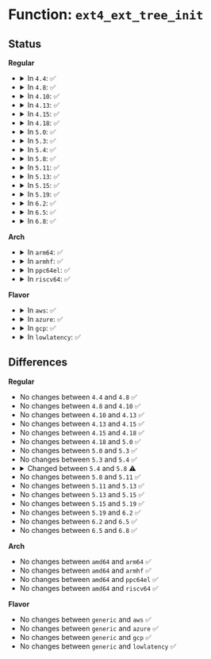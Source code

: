 # Function: <code>ext4_ext_tree_init</code>

## Status
<b>Regular</b>
<ul>
<li>
<details>
<summary>In <code>4.4</code>: ✅</summary>

```c
int ext4_ext_tree_init(handle_t *handle, struct inode *inode);
```

**Collision:** Unique Global

**Inline:** No

**Transformation:** False

**Instances:**

```
In fs/ext4/extents.c (ffffffff812c3dd0)
Location: fs/ext4/extents.c:846
Inline: False
Direct callers:
  - fs/ext4/ialloc.c:__ext4_new_inode
  - fs/ext4/ioctl.c:ext4_ioctl
  - fs/ext4/migrate.c:ext4_ext_migrate
  - fs/ext4/migrate.c:ext4_ext_migrate
  - fs/ext4/inline.c:ext4_destroy_inline_data_nolock
```
**Symbols:**

```
ffffffff812c3dd0-ffffffff812c3e0e: ext4_ext_tree_init (STB_GLOBAL)
```
</details>
</li>
<li>
<details>
<summary>In <code>4.8</code>: ✅</summary>

```c
int ext4_ext_tree_init(handle_t *handle, struct inode *inode);
```

**Collision:** Unique Global

**Inline:** No

**Transformation:** False

**Instances:**

```
In fs/ext4/extents.c (ffffffff812f37b0)
Location: fs/ext4/extents.c:859
Inline: False
Direct callers:
  - fs/ext4/ialloc.c:__ext4_new_inode
  - fs/ext4/ioctl.c:ext4_ioctl
  - fs/ext4/migrate.c:ext4_ext_migrate
  - fs/ext4/migrate.c:ext4_ext_migrate
  - fs/ext4/inline.c:ext4_destroy_inline_data_nolock
```
**Symbols:**

```
ffffffff812f37b0-ffffffff812f37ee: ext4_ext_tree_init (STB_GLOBAL)
```
</details>
</li>
<li>
<details>
<summary>In <code>4.10</code>: ✅</summary>

```c
int ext4_ext_tree_init(handle_t *handle, struct inode *inode);
```

**Collision:** Unique Global

**Inline:** No

**Transformation:** False

**Instances:**

```
In fs/ext4/extents.c (ffffffff81309760)
Location: fs/ext4/extents.c:859
Inline: False
Direct callers:
  - fs/ext4/ialloc.c:__ext4_new_inode
  - fs/ext4/ioctl.c:ext4_ioctl
  - fs/ext4/migrate.c:ext4_ext_migrate
  - fs/ext4/migrate.c:ext4_ext_migrate
  - fs/ext4/inline.c:ext4_destroy_inline_data_nolock
```
**Symbols:**

```
ffffffff81309760-ffffffff8130979e: ext4_ext_tree_init (STB_GLOBAL)
```
</details>
</li>
<li>
<details>
<summary>In <code>4.13</code>: ✅</summary>

```c
int ext4_ext_tree_init(handle_t *handle, struct inode *inode);
```

**Collision:** Unique Global

**Inline:** No

**Transformation:** False

**Instances:**

```
In fs/ext4/extents.c (ffffffff812e7e90)
Location: fs/ext4/extents.c:859
Inline: False
Direct callers:
  - fs/ext4/ialloc.c:__ext4_new_inode
  - fs/ext4/inline.c:ext4_destroy_inline_data_nolock
  - fs/ext4/ioctl.c:ext4_ioctl
  - fs/ext4/migrate.c:ext4_ext_migrate
  - fs/ext4/migrate.c:ext4_ext_migrate
```
**Symbols:**

```
ffffffff812e7e90-ffffffff812e7ece: ext4_ext_tree_init (STB_GLOBAL)
```
</details>
</li>
<li>
<details>
<summary>In <code>4.15</code>: ✅</summary>

```c
int ext4_ext_tree_init(handle_t *handle, struct inode *inode);
```

**Collision:** Unique Global

**Inline:** No

**Transformation:** False

**Instances:**

```
In fs/ext4/extents.c (ffffffff8130c930)
Location: fs/ext4/extents.c:859
Inline: False
Direct callers:
  - fs/ext4/ialloc.c:__ext4_new_inode
  - fs/ext4/inline.c:ext4_destroy_inline_data_nolock
  - fs/ext4/ioctl.c:ext4_ioctl
  - fs/ext4/migrate.c:ext4_ext_migrate
  - fs/ext4/migrate.c:ext4_ext_migrate
```
**Symbols:**

```
ffffffff8130c930-ffffffff8130c96e: ext4_ext_tree_init (STB_GLOBAL)
```
</details>
</li>
<li>
<details>
<summary>In <code>4.18</code>: ✅</summary>

```c
int ext4_ext_tree_init(handle_t *handle, struct inode *inode);
```

**Collision:** Unique Global

**Inline:** No

**Transformation:** False

**Instances:**

```
In fs/ext4/extents.c (ffffffff8133bae0)
Location: fs/ext4/extents.c:847
Inline: False
Direct callers:
  - fs/ext4/ialloc.c:__ext4_new_inode
  - fs/ext4/inline.c:ext4_destroy_inline_data_nolock
  - fs/ext4/ioctl.c:ext4_ioctl
  - fs/ext4/migrate.c:ext4_ext_migrate
  - fs/ext4/migrate.c:ext4_ext_migrate
```
**Symbols:**

```
ffffffff8133bae0-ffffffff8133bb1e: ext4_ext_tree_init (STB_GLOBAL)
```
</details>
</li>
<li>
<details>
<summary>In <code>5.0</code>: ✅</summary>

```c
int ext4_ext_tree_init(handle_t *handle, struct inode *inode);
```

**Collision:** Unique Global

**Inline:** No

**Transformation:** False

**Instances:**

```
In fs/ext4/extents.c (ffffffff81353190)
Location: fs/ext4/extents.c:847
Inline: False
Direct callers:
  - fs/ext4/ialloc.c:__ext4_new_inode
  - fs/ext4/inline.c:ext4_destroy_inline_data_nolock
  - fs/ext4/ioctl.c:ext4_ioctl
  - fs/ext4/migrate.c:ext4_ext_migrate
  - fs/ext4/migrate.c:ext4_ext_migrate
```
**Symbols:**

```
ffffffff81353190-ffffffff813531ce: ext4_ext_tree_init (STB_GLOBAL)
```
</details>
</li>
<li>
<details>
<summary>In <code>5.3</code>: ✅</summary>

```c
int ext4_ext_tree_init(handle_t *handle, struct inode *inode);
```

**Collision:** Unique Global

**Inline:** No

**Transformation:** False

**Instances:**

```
In fs/ext4/extents.c (ffffffff8137c550)
Location: fs/ext4/extents.c:851
Inline: False
Direct callers:
  - fs/ext4/ialloc.c:__ext4_new_inode
  - fs/ext4/inline.c:ext4_destroy_inline_data_nolock
  - fs/ext4/ioctl.c:swap_inode_boot_loader
  - fs/ext4/migrate.c:ext4_ext_migrate
  - fs/ext4/migrate.c:ext4_ext_migrate
```
**Symbols:**

```
ffffffff8137c550-ffffffff8137c58e: ext4_ext_tree_init (STB_GLOBAL)
```
</details>
</li>
<li>
<details>
<summary>In <code>5.4</code>: ✅</summary>

```c
int ext4_ext_tree_init(handle_t *handle, struct inode *inode);
```

**Collision:** Unique Global

**Inline:** No

**Transformation:** False

**Instances:**

```
In fs/ext4/extents.c (ffffffff81394c50)
Location: fs/ext4/extents.c:851
Inline: False
Direct callers:
  - fs/ext4/ialloc.c:__ext4_new_inode
  - fs/ext4/inline.c:ext4_destroy_inline_data_nolock
  - fs/ext4/ioctl.c:swap_inode_boot_loader
  - fs/ext4/migrate.c:ext4_ext_migrate
  - fs/ext4/migrate.c:ext4_ext_migrate
```
**Symbols:**

```
ffffffff81394c50-ffffffff81394c8e: ext4_ext_tree_init (STB_GLOBAL)
```
</details>
</li>
<li>
<details>
<summary>In <code>5.8</code>: ✅</summary>

```c
void ext4_ext_tree_init(handle_t *handle, struct inode *inode);
```

**Collision:** Unique Global

**Inline:** No

**Transformation:** False

**Instances:**

```
In fs/ext4/extents.c (ffffffff813e0b60)
Location: fs/ext4/extents.c:821
Inline: False
Direct callers:
  - fs/ext4/ialloc.c:__ext4_new_inode
  - fs/ext4/inline.c:ext4_destroy_inline_data_nolock
  - fs/ext4/ioctl.c:swap_inode_boot_loader
  - fs/ext4/migrate.c:ext4_ext_migrate
  - fs/ext4/migrate.c:ext4_ext_migrate
```
**Symbols:**

```
ffffffff813e0b60-ffffffff813e0ba8: ext4_ext_tree_init (STB_GLOBAL)
```
</details>
</li>
<li>
<details>
<summary>In <code>5.11</code>: ✅</summary>

```c
void ext4_ext_tree_init(handle_t *handle, struct inode *inode);
```

**Collision:** Unique Global

**Inline:** No

**Transformation:** False

**Instances:**

```
In fs/ext4/extents.c (ffffffff813f23f0)
Location: fs/ext4/extents.c:819
Inline: False
Direct callers:
  - fs/ext4/ialloc.c:__ext4_new_inode
  - fs/ext4/inline.c:ext4_destroy_inline_data_nolock
  - fs/ext4/ioctl.c:swap_inode_boot_loader
  - fs/ext4/migrate.c:ext4_ext_migrate
  - fs/ext4/migrate.c:ext4_ext_migrate
```
**Symbols:**

```
ffffffff813f23f0-ffffffff813f2438: ext4_ext_tree_init (STB_GLOBAL)
```
</details>
</li>
<li>
<details>
<summary>In <code>5.13</code>: ✅</summary>

```c
void ext4_ext_tree_init(handle_t *handle, struct inode *inode);
```

**Collision:** Unique Global

**Inline:** No

**Transformation:** False

**Instances:**

```
In fs/ext4/extents.c (ffffffff813f8870)
Location: fs/ext4/extents.c:819
Inline: False
Direct callers:
  - fs/ext4/ialloc.c:__ext4_new_inode
  - fs/ext4/inline.c:ext4_destroy_inline_data_nolock
  - fs/ext4/ioctl.c:swap_inode_boot_loader
  - fs/ext4/migrate.c:ext4_ext_migrate
  - fs/ext4/migrate.c:ext4_ext_migrate
```
**Symbols:**

```
ffffffff813f8870-ffffffff813f88c2: ext4_ext_tree_init (STB_GLOBAL)
```
</details>
</li>
<li>
<details>
<summary>In <code>5.15</code>: ✅</summary>

```c
void ext4_ext_tree_init(handle_t *handle, struct inode *inode);
```

**Collision:** Unique Global

**Inline:** No

**Transformation:** False

**Instances:**

```
In fs/ext4/extents.c (ffffffff8144ad00)
Location: fs/ext4/extents.c:858
Inline: False
Direct callers:
  - fs/ext4/ialloc.c:__ext4_new_inode
  - fs/ext4/inline.c:ext4_destroy_inline_data_nolock
  - fs/ext4/ioctl.c:swap_inode_boot_loader
  - fs/ext4/migrate.c:ext4_ext_migrate
  - fs/ext4/migrate.c:ext4_ext_migrate
```
**Symbols:**

```
ffffffff8144ad00-ffffffff8144ad52: ext4_ext_tree_init (STB_GLOBAL)
```
</details>
</li>
<li>
<details>
<summary>In <code>5.19</code>: ✅</summary>

```c
void ext4_ext_tree_init(handle_t *handle, struct inode *inode);
```

**Collision:** Unique Global

**Inline:** No

**Transformation:** False

**Instances:**

```
In fs/ext4/extents.c (ffffffff814c7520)
Location: fs/ext4/extents.c:860
Inline: False
Direct callers:
  - fs/ext4/ialloc.c:__ext4_new_inode
  - fs/ext4/inline.c:ext4_destroy_inline_data_nolock
  - fs/ext4/ioctl.c:swap_inode_boot_loader
  - fs/ext4/migrate.c:ext4_ext_migrate
  - fs/ext4/migrate.c:ext4_ext_migrate
```
**Symbols:**

```
ffffffff814c7520-ffffffff814c7583: ext4_ext_tree_init (STB_GLOBAL)
```
</details>
</li>
<li>
<details>
<summary>In <code>6.2</code>: ✅</summary>

```c
void ext4_ext_tree_init(handle_t *handle, struct inode *inode);
```

**Collision:** Unique Global

**Inline:** No

**Transformation:** False

**Instances:**

```
In fs/ext4/extents.c (ffffffff8155fb00)
Location: fs/ext4/extents.c:869
Inline: False
Direct callers:
  - fs/ext4/ialloc.c:__ext4_new_inode
  - fs/ext4/inline.c:ext4_destroy_inline_data_nolock
  - fs/ext4/ioctl.c:swap_inode_boot_loader
  - fs/ext4/migrate.c:ext4_ext_migrate
  - fs/ext4/migrate.c:ext4_ext_migrate
```
**Symbols:**

```
ffffffff8155fb00-ffffffff8155fb63: ext4_ext_tree_init (STB_GLOBAL)
```
</details>
</li>
<li>
<details>
<summary>In <code>6.5</code>: ✅</summary>

```c
void ext4_ext_tree_init(handle_t *handle, struct inode *inode);
```

**Collision:** Unique Global

**Inline:** No

**Transformation:** False

**Instances:**

```
In fs/ext4/extents.c (ffffffff81597880)
Location: fs/ext4/extents.c:869
Inline: False
Direct callers:
  - fs/ext4/ialloc.c:__ext4_new_inode
  - fs/ext4/inline.c:ext4_destroy_inline_data_nolock
  - fs/ext4/ioctl.c:swap_inode_boot_loader
  - fs/ext4/migrate.c:ext4_ext_migrate
  - fs/ext4/migrate.c:ext4_ext_migrate
```
**Symbols:**

```
ffffffff81597880-ffffffff815978e3: ext4_ext_tree_init (STB_GLOBAL)
```
</details>
</li>
<li>
<details>
<summary>In <code>6.8</code>: ✅</summary>

```c
void ext4_ext_tree_init(handle_t *handle, struct inode *inode);
```

**Collision:** Unique Global

**Inline:** No

**Transformation:** False

**Instances:**

```
In fs/ext4/extents.c (ffffffff815d0530)
Location: fs/ext4/extents.c:869
Inline: False
Direct callers:
  - fs/ext4/ialloc.c:__ext4_new_inode
  - fs/ext4/inline.c:ext4_destroy_inline_data_nolock
  - fs/ext4/ioctl.c:swap_inode_boot_loader
  - fs/ext4/migrate.c:ext4_ext_migrate
  - fs/ext4/migrate.c:ext4_ext_migrate
```
**Symbols:**

```
ffffffff815d0530-ffffffff815d0593: ext4_ext_tree_init (STB_GLOBAL)
```
</details>
</li>
</ul>
<b>Arch</b>
<ul>
<li>
<details>
<summary>In <code>arm64</code>: ✅</summary>

```c
int ext4_ext_tree_init(handle_t *handle, struct inode *inode);
```

**Collision:** Unique Global

**Inline:** No

**Transformation:** False

**Instances:**

```
In fs/ext4/extents.c (ffff800010467970)
Location: fs/ext4/extents.c:851
Inline: False
Direct callers:
  - fs/ext4/ialloc.c:__ext4_new_inode
  - fs/ext4/inline.c:ext4_destroy_inline_data_nolock
  - fs/ext4/ioctl.c:swap_inode_boot_loader
  - fs/ext4/migrate.c:ext4_ext_migrate
  - fs/ext4/migrate.c:ext4_ext_migrate
```
**Symbols:**

```
ffff800010467970-ffff8000104679c0: ext4_ext_tree_init (STB_GLOBAL)
```
</details>
</li>
<li>
<details>
<summary>In <code>armhf</code>: ✅</summary>

```c
int ext4_ext_tree_init(handle_t *handle, struct inode *inode);
```

**Collision:** Unique Global

**Inline:** No

**Transformation:** False

**Instances:**

```
In fs/ext4/extents.c (c0628660)
Location: fs/ext4/extents.c:851
Inline: False
Direct callers:
  - fs/ext4/ialloc.c:__ext4_new_inode
  - fs/ext4/inline.c:ext4_destroy_inline_data_nolock
  - fs/ext4/ioctl.c:swap_inode_boot_loader
  - fs/ext4/migrate.c:ext4_ext_migrate
  - fs/ext4/migrate.c:ext4_ext_migrate
```
**Symbols:**

```
c0628660-c06286a0: ext4_ext_tree_init (STB_GLOBAL)
```
</details>
</li>
<li>
<details>
<summary>In <code>ppc64el</code>: ✅</summary>

```c
int ext4_ext_tree_init(handle_t *handle, struct inode *inode);
```

**Collision:** Unique Global

**Inline:** No

**Transformation:** False

**Instances:**

```
In fs/ext4/extents.c (c000000000585ea0)
Location: fs/ext4/extents.c:851
Inline: False
Direct callers:
  - fs/ext4/ialloc.c:__ext4_new_inode
  - fs/ext4/inline.c:ext4_destroy_inline_data_nolock
  - fs/ext4/ioctl.c:swap_inode_boot_loader
  - fs/ext4/migrate.c:ext4_ext_migrate
  - fs/ext4/migrate.c:ext4_ext_migrate
```
**Symbols:**

```
c000000000585ea0-c000000000585ef4: ext4_ext_tree_init (STB_GLOBAL)
```
</details>
</li>
<li>
<details>
<summary>In <code>riscv64</code>: ✅</summary>

```c
int ext4_ext_tree_init(handle_t *handle, struct inode *inode);
```

**Collision:** Unique Global

**Inline:** No

**Transformation:** False

**Instances:**

```
In fs/ext4/extents.c (ffffffe0002f57a0)
Location: fs/ext4/extents.c:851
Inline: False
Direct callers:
  - fs/ext4/ialloc.c:__ext4_new_inode
  - fs/ext4/inline.c:ext4_destroy_inline_data_nolock
  - fs/ext4/ioctl.c:swap_inode_boot_loader
  - fs/ext4/migrate.c:ext4_ext_migrate
  - fs/ext4/migrate.c:ext4_ext_migrate
```
**Symbols:**

```
ffffffe0002f57a0-ffffffe0002f57ec: ext4_ext_tree_init (STB_GLOBAL)
```
</details>
</li>
</ul>
<b>Flavor</b>
<ul>
<li>
<details>
<summary>In <code>aws</code>: ✅</summary>

```c
int ext4_ext_tree_init(handle_t *handle, struct inode *inode);
```

**Collision:** Unique Global

**Inline:** No

**Transformation:** False

**Instances:**

```
In fs/ext4/extents.c (ffffffff8138d230)
Location: fs/ext4/extents.c:851
Inline: False
Direct callers:
  - fs/ext4/ialloc.c:__ext4_new_inode
  - fs/ext4/inline.c:ext4_destroy_inline_data_nolock
  - fs/ext4/ioctl.c:swap_inode_boot_loader
  - fs/ext4/migrate.c:ext4_ext_migrate
  - fs/ext4/migrate.c:ext4_ext_migrate
```
**Symbols:**

```
ffffffff8138d230-ffffffff8138d26e: ext4_ext_tree_init (STB_GLOBAL)
```
</details>
</li>
<li>
<details>
<summary>In <code>azure</code>: ✅</summary>

```c
int ext4_ext_tree_init(handle_t *handle, struct inode *inode);
```

**Collision:** Unique Global

**Inline:** No

**Transformation:** False

**Instances:**

```
In fs/ext4/extents.c (ffffffff8137dcc0)
Location: fs/ext4/extents.c:851
Inline: False
Direct callers:
  - fs/ext4/ialloc.c:__ext4_new_inode
  - fs/ext4/inline.c:ext4_destroy_inline_data_nolock
  - fs/ext4/ioctl.c:swap_inode_boot_loader
  - fs/ext4/migrate.c:ext4_ext_migrate
  - fs/ext4/migrate.c:ext4_ext_migrate
```
**Symbols:**

```
ffffffff8137dcc0-ffffffff8137dcfe: ext4_ext_tree_init (STB_GLOBAL)
```
</details>
</li>
<li>
<details>
<summary>In <code>gcp</code>: ✅</summary>

```c
int ext4_ext_tree_init(handle_t *handle, struct inode *inode);
```

**Collision:** Unique Global

**Inline:** No

**Transformation:** False

**Instances:**

```
In fs/ext4/extents.c (ffffffff8138ab90)
Location: fs/ext4/extents.c:851
Inline: False
Direct callers:
  - fs/ext4/ialloc.c:__ext4_new_inode
  - fs/ext4/inline.c:ext4_destroy_inline_data_nolock
  - fs/ext4/ioctl.c:swap_inode_boot_loader
  - fs/ext4/migrate.c:ext4_ext_migrate
  - fs/ext4/migrate.c:ext4_ext_migrate
```
**Symbols:**

```
ffffffff8138ab90-ffffffff8138abce: ext4_ext_tree_init (STB_GLOBAL)
```
</details>
</li>
<li>
<details>
<summary>In <code>lowlatency</code>: ✅</summary>

```c
int ext4_ext_tree_init(handle_t *handle, struct inode *inode);
```

**Collision:** Unique Global

**Inline:** No

**Transformation:** False

**Instances:**

```
In fs/ext4/extents.c (ffffffff8139e8d0)
Location: fs/ext4/extents.c:851
Inline: False
Direct callers:
  - fs/ext4/ialloc.c:__ext4_new_inode
  - fs/ext4/inline.c:ext4_destroy_inline_data_nolock
  - fs/ext4/ioctl.c:swap_inode_boot_loader
  - fs/ext4/migrate.c:ext4_ext_migrate
  - fs/ext4/migrate.c:ext4_ext_migrate
```
**Symbols:**

```
ffffffff8139e8d0-ffffffff8139e90e: ext4_ext_tree_init (STB_GLOBAL)
```
</details>
</li>
</ul>

## Differences
<b>Regular</b>
<ul>
<li>
No changes between <code>4.4</code> and <code>4.8</code> ✅
</li>
<li>
No changes between <code>4.8</code> and <code>4.10</code> ✅
</li>
<li>
No changes between <code>4.10</code> and <code>4.13</code> ✅
</li>
<li>
No changes between <code>4.13</code> and <code>4.15</code> ✅
</li>
<li>
No changes between <code>4.15</code> and <code>4.18</code> ✅
</li>
<li>
No changes between <code>4.18</code> and <code>5.0</code> ✅
</li>
<li>
No changes between <code>5.0</code> and <code>5.3</code> ✅
</li>
<li>
No changes between <code>5.3</code> and <code>5.4</code> ✅
</li>
<li>
<details>
<summary>Changed between <code>5.4</code> and <code>5.8</code> ⚠️</summary>
<ul>
<li>
<b>Return type changed. </b>
<code>int</code> ➡️ <code>void</code>
</li>
</ul>
</details>
</li>
<li>
No changes between <code>5.8</code> and <code>5.11</code> ✅
</li>
<li>
No changes between <code>5.11</code> and <code>5.13</code> ✅
</li>
<li>
No changes between <code>5.13</code> and <code>5.15</code> ✅
</li>
<li>
No changes between <code>5.15</code> and <code>5.19</code> ✅
</li>
<li>
No changes between <code>5.19</code> and <code>6.2</code> ✅
</li>
<li>
No changes between <code>6.2</code> and <code>6.5</code> ✅
</li>
<li>
No changes between <code>6.5</code> and <code>6.8</code> ✅
</li>
</ul>
<b>Arch</b>
<ul>
<li>
No changes between <code>amd64</code> and <code>arm64</code> ✅
</li>
<li>
No changes between <code>amd64</code> and <code>armhf</code> ✅
</li>
<li>
No changes between <code>amd64</code> and <code>ppc64el</code> ✅
</li>
<li>
No changes between <code>amd64</code> and <code>riscv64</code> ✅
</li>
</ul>
<b>Flavor</b>
<ul>
<li>
No changes between <code>generic</code> and <code>aws</code> ✅
</li>
<li>
No changes between <code>generic</code> and <code>azure</code> ✅
</li>
<li>
No changes between <code>generic</code> and <code>gcp</code> ✅
</li>
<li>
No changes between <code>generic</code> and <code>lowlatency</code> ✅
</li>
</ul>
